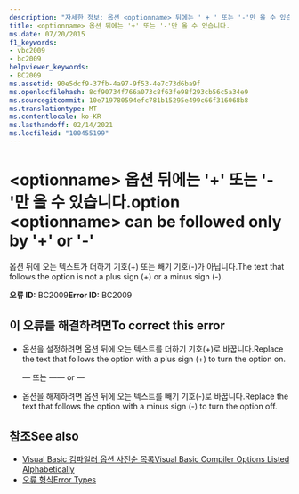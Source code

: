 ```yaml
---
description: "자세한 정보: 옵션 <optionname> 뒤에는 ' + ' 또는 '-'만 올 수 있습니다."
title: <optionname> 옵션 뒤에는 '+' 또는 '-'만 올 수 있습니다.
ms.date: 07/20/2015
f1_keywords:
- vbc2009
- bc2009
helpviewer_keywords:
- BC2009
ms.assetid: 90e5dcf9-37fb-4a97-9f53-4e7c73d6ba9f
ms.openlocfilehash: 8cf90734f766a073c8f63fe98f293cb56c5a34e9
ms.sourcegitcommit: 10e719780594efc781b15295e499c66f316068b8
ms.translationtype: MT
ms.contentlocale: ko-KR
ms.lasthandoff: 02/14/2021
ms.locfileid: "100455199"
---
```

# <a name="option-optionname-can-be-followed-only-by--or--"></a><span data-ttu-id="6e0af-103">\<optionname> 옵션 뒤에는 '+' 또는 '-'만 올 수 있습니다.</span><span class="sxs-lookup"><span data-stu-id="6e0af-103">option \<optionname> can be followed only by '+' or '-'</span></span>

<span data-ttu-id="6e0af-104">옵션 뒤에 오는 텍스트가 더하기 기호(+) 또는 빼기 기호(-)가 아닙니다.</span><span class="sxs-lookup"><span data-stu-id="6e0af-104">The text that follows the option is not a plus sign (+) or a minus sign (-).</span></span>  
  
 <span data-ttu-id="6e0af-105">**오류 ID:** BC2009</span><span class="sxs-lookup"><span data-stu-id="6e0af-105">**Error ID:** BC2009</span></span>  
  
## <a name="to-correct-this-error"></a><span data-ttu-id="6e0af-106">이 오류를 해결하려면</span><span class="sxs-lookup"><span data-stu-id="6e0af-106">To correct this error</span></span>  
  
- <span data-ttu-id="6e0af-107">옵션을 설정하려면 옵션 뒤에 오는 텍스트를 더하기 기호(+)로 바꿉니다.</span><span class="sxs-lookup"><span data-stu-id="6e0af-107">Replace the text that follows the option with a plus sign (+) to turn the option on.</span></span>  
  
     <span data-ttu-id="6e0af-108">— 또는 —</span><span class="sxs-lookup"><span data-stu-id="6e0af-108">— or —</span></span>  
  
- <span data-ttu-id="6e0af-109">옵션을 해제하려면 옵션 뒤에 오는 텍스트를 빼기 기호(-)로 바꿉니다.</span><span class="sxs-lookup"><span data-stu-id="6e0af-109">Replace the text that follows the option with a minus sign (-) to turn the option off.</span></span>  
  
## <a name="see-also"></a><span data-ttu-id="6e0af-110">참조</span><span class="sxs-lookup"><span data-stu-id="6e0af-110">See also</span></span>

- [<span data-ttu-id="6e0af-111">Visual Basic 컴파일러 옵션 사전순 목록</span><span class="sxs-lookup"><span data-stu-id="6e0af-111">Visual Basic Compiler Options Listed Alphabetically</span></span>](../reference/command-line-compiler/compiler-options-listed-alphabetically.md)
- [<span data-ttu-id="6e0af-112">오류 형식</span><span class="sxs-lookup"><span data-stu-id="6e0af-112">Error Types</span></span>](../programming-guide/language-features/error-types.md)
